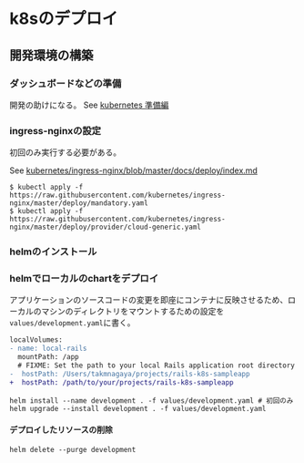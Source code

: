 # k8sのデプロイ

## 開発環境の構築
### ダッシュボードなどの準備
開発の助けになる。
See [kubernetes 準備編](http://takmnagaya.hatenablog.com/entry/2019/01/01/155147)
### ingress-nginxの設定
初回のみ実行する必要がある。

See [kubernetes/ingress-nginx/blob/master/docs/deploy/index.md](https://github.com/kubernetes/ingress-nginx/blob/master/docs/deploy/index.md)

    $ kubectl apply -f https://raw.githubusercontent.com/kubernetes/ingress-nginx/master/deploy/mandatory.yaml
    $ kubectl apply -f https://raw.githubusercontent.com/kubernetes/ingress-nginx/master/deploy/provider/cloud-generic.yaml

### helmのインストール

### helmでローカルのchartをデプロイ

アプリケーションのソースコードの変更を即座にコンテナに反映させるため、ローカルのマシンのディレクトリをマウントするための設定を`values/development.yaml`に書く。

```diff
localVolumes:
- name: local-rails
  mountPath: /app
  # FIXME: Set the path to your local Rails application root directory
-  hostPath: /Users/takmnagaya/projects/rails-k8s-sampleapp
+  hostPath: /path/to/your/projects/rails-k8s-sampleapp
```

    helm install --name development . -f values/development.yaml # 初回のみ
    helm upgrade --install development . -f values/development.yaml

#### デプロイしたリソースの削除

    helm delete --purge development
